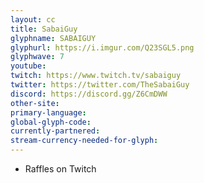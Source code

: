 ```yaml
---
layout: cc
title: SabaiGuy
glyphname: SABAIGUY
glyphurl: https://i.imgur.com/Q23SGL5.png
glyphwave: 7
youtube: 
twitch: https://www.twitch.tv/sabaiguy
twitter: https://twitter.com/TheSabaiGuy
discord: https://discord.gg/Z6CmDWW
other-site: 
primary-language: 
global-glyph-code: 
currently-partnered: 
stream-currency-needed-for-glyph: 
---
```

* Raffles on Twitch
